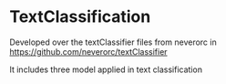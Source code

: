 # TextClassification
Developed over the textClassifier files from  neverorc in https://github.com/neverorc/textClassifier

It includes three model applied in text classification

